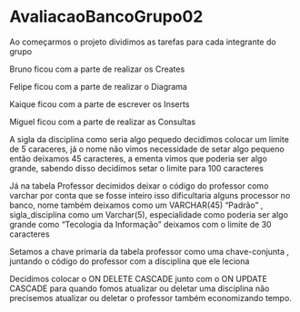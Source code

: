 # AvaliacaoBancoGrupo02
Ao começarmos o projeto dividimos as tarefas para cada integrante do grupo

Bruno ficou com a parte de realizar os Creates

Felipe ficou com a parte de realizar o Diagrama

Kaique ficou com a parte de escrever os Inserts

Miguel ficou com a parte de realizar as Consultas   

A sigla da disciplina como seria algo pequedo decidimos colocar um limite de 5 caraceres, já o nome não vimos necessidade de setar algo pequeno então deixamos 45 caracteres, a ementa vimos que poderia ser algo grande, sabendo disso decidimos setar o limite para 100 caracteres

Já na tabela Professor decimidos deixar o código do professor como varchar por conta que se fosse inteiro isso dificultaria alguns processor no banco, nome também deixamos como um VARCHAR(45) “Padrão” , sigla_disciplina como um Varchar(5), especialidade como poderia ser algo grande como “Tecologia da Informação” deixamos com o limite de 30 caracteres

Setamos a chave primaria da tabela professor como uma chave-conjunta , juntando o código do professor com a disciplina que ele leciona

Decidimos colocar o ON DELETE CASCADE junto com o ON UPDATE CASCADE para quando fomos atualizar ou deletar uma disciplina não precisemos atualizar ou deletar o professor também economizando tempo.
